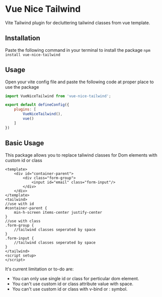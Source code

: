 # Vue Nice Tailwind
Vite Tailwind plugin for decluttering tailwind classes from vue template.

## Installation
Paste the following command in your terminal to install the package
`npm install vue-nice-tailwind`

## Usage
Open your vite config file and paste the following code at proper place to use the package

```js
import VueNiceTailwind from 'vue-nice-tailwind';

export default defineConfig({
  	plugins: [		
		VueNiceTailwind(),
		vue()
	]
})
```

## Basic Usage
This package allows you to replace taliwind classes for Dom elements with custom id or class
  
```js-vue
<template>
	<div id="container-parent">
		<div class="form-group">
			<input id="email" class="form-input"/>
 		</div>
	</div>
</template>
<tailwind>
//use with id
#container-parent {
	min-h-screen items-center justify-center
}
//use with class
.form-group {
	//tailwind classes seperated by space
}
.form-input {
	//tailwind classes seperated by space
}
</tailwind>
<script setup>
</script>
```
It's current limitation or to-do are:
- You can only use single id or class for perticular dom element.
- You can't use custom id or class attribute value with space.
- You can't use custom id or class with v-bind or : symbol.